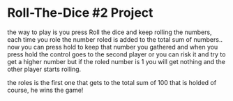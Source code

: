 # Roll-The-Dice #2 Project

the way to play is you press Roll the dice and keep rolling the numbers, each time you role the number roled is added to the total sum of numbers.. now you can press hold to keep that number you gathered and when you press hold the control goes to the second player or you can risk it and try to get a higher number but if the roled number is 1 you will get nothing and the other player starts rolling.


the roles is the first one that gets to the total sum of 100 that is holded of course, he wins the game!

